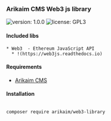 ### Arikaim CMS Web3 js library 
![version: 1.0.0](https://github.com/arikaim/utility-library.git)
![license: GPL3](https://img.shields.io/badge/License-GPLv3-blue.svg)

#### Included libs
    * Web3  - Ethereum JavaScript API 
      * !(https://web3js.readthedocs.io)
  
  
#### Requirements 
  * [Arikaim CMS](https://github.com/arikaim/arikaim)
  

#### Installation

```sh

composer require arikaim/web3-library

```
